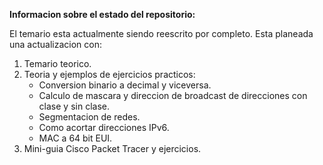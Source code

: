 <b>Informacion sobre el estado del repositorio:</b>

El temario esta actualmente siendo reescrito por completo. Esta planeada una actualizacion con:
  1. Temario teorico.
  2. Teoria y ejemplos de ejercicios practicos:
      - Conversion binario a decimal y viceversa.
      - Calculo de mascara y direccion de broadcast de direcciones con clase y sin clase.
      - Segmentacion de redes.
      - Como acortar direcciones IPv6.
      - MAC a 64 bit EUI.
  3. Mini-guia Cisco Packet Tracer y ejercicios.
